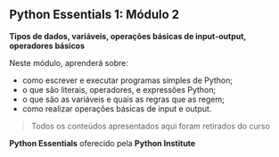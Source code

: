## Python Essentials 1: Módulo 2

**Tipos de dados, variáveis, operações básicas de input-output, operadores básicos**

Neste módulo, aprenderá sobre:

- como escrever e executar programas simples de Python;
- o que são literais, operadores, e expressões Python;
- o que são as variáveis e quais as regras que as regem;
- como realizar operações básicas de input e output.
>Todos os conteúdos apresentados aqui foram retirados do curso 


**Python Essentials** oferecido pela **Python Institute**